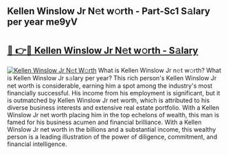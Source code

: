 ## Kellen Winslow Jr N𝚎t w𝚘rth - Part-Sc1 S𝚊lary per year me9yV

# <h2><a href="http://gc3kpv7.nevu.top/?p=Kellen+Winslow+Jr">🔗 👉🔴 Kellen Winslow Jr N𝚎t w𝚘rth - S𝚊lary</a></h2>

[![Kellen Winslow Jr N𝚎t W𝚘rth](https://i.imgur.com/Oavwk0R.jpeg)](http://gc3kpv7.nevu.top/?p=Kellen+Winslow+Jr)
What is Kellen Winslow Jr n𝚎t w𝚘rth? What is Kellen Winslow Jr s𝚊lary per year?
This rich person's Kellen Winslow Jr net worth is considerable, earning him a spot among the industry's most financially successful. His income from his employment is significant, but it is outmatched by Kellen Winslow Jr net worth, which is attributed to his diverse business interests and extensive real estate portfolio. With a Kellen Winslow Jr net worth placing him in the top echelons of wealth, this man is famed for his business acumen and financial brilliance. With a Kellen Winslow Jr net worth in the billions and a substantial income, this wealthy person is a leading illustration of the power of diligence, commitment, and financial intelligence.
